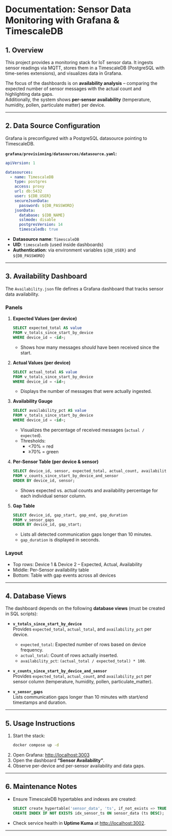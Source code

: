 #  Documentation: Sensor Data Monitoring with Grafana & TimescaleDB

## 1. Overview
This project provides a monitoring stack for IoT sensor data. It ingests sensor readings via MQTT, stores them in a TimescaleDB (PostgreSQL with time-series extensions), and visualizes data in Grafana.  

The focus of the dashboards is on **availability analysis** – comparing the expected number of sensor messages with the actual count and highlighting data gaps.  
Additionally, the system shows **per-sensor availability** (temperature, humidity, pollen, particulate matter) per device.

---

## 2. Data Source Configuration
Grafana is preconfigured with a PostgreSQL datasource pointing to TimescaleDB.

**`grafana/provisioning/datasources/datasource.yaml`:**

```yaml
apiVersion: 1

datasources:
  - name: TimescaleDB
    type: postgres
    access: proxy
    url: db:5432
    user: ${DB_USER}
    secureJsonData:
      password: ${DB_PASSWORD}
    jsonData:
      database: ${DB_NAME}
      sslmode: disable
      postgresVersion: 14
      timescaledb: true
```

- **Datasource name**: `TimescaleDB`  
- **UID**: `timescaledb` (used inside dashboards)  
- **Authentication**: via environment variables `${DB_USER}` and `${DB_PASSWORD}`

---

## 3. Availability Dashboard
The `Availability.json` file defines a Grafana dashboard that tracks sensor data availability.

### Panels
1. **Expected Values (per device)**  
   ```sql
   SELECT expected_total AS value 
   FROM v_totals_since_start_by_device 
   WHERE device_id = <id>;
   ```
   - Shows how many messages *should* have been received since the start.

2. **Actual Values (per device)**  
   ```sql
   SELECT actual_total AS value 
   FROM v_totals_since_start_by_device 
   WHERE device_id = <id>;
   ```
   - Displays the number of messages that were actually ingested.

3. **Availability Gauge**  
   ```sql
   SELECT availability_pct AS value 
   FROM v_totals_since_start_by_device 
   WHERE device_id = <id>;
   ```
   - Visualizes the percentage of received messages (`actual / expected`).  
   - Thresholds:  
     - <70% = red  
     - ≥70% = green  

4. **Per-Sensor Table (per device & sensor)**  
   ```sql
   SELECT device_id, sensor, expected_total, actual_count, availability_pct
   FROM v_counts_since_start_by_device_and_sensor
   ORDER BY device_id, sensor;
   ```
   - Shows expected vs. actual counts and availability percentage for each individual sensor column.  

5. **Gap Table**  
   ```sql
   SELECT device_id, gap_start, gap_end, gap_duration 
   FROM v_sensor_gaps 
   ORDER BY device_id, gap_start;
   ```
   - Lists all detected communication gaps longer than 10 minutes.  
   - `gap_duration` is displayed in seconds.

### Layout
- Top rows: Device 1 & Device 2 – Expected, Actual, Availability  
- Middle: Per-Sensor availability table  
- Bottom: Table with gap events across all devices  

---

## 4. Database Views
The dashboard depends on the following **database views** (must be created in SQL scripts):

- **`v_totals_since_start_by_device`**  
  Provides `expected_total`, `actual_total`, and `availability_pct` per device.  
  - `expected_total`: Expected number of rows based on device frequency.  
  - `actual_total`: Count of rows actually inserted.  
  - `availability_pct`: `(actual_total / expected_total) * 100`.

- **`v_counts_since_start_by_device_and_sensor`**  
  Provides `expected_total`, `actual_count`, and `availability_pct` per sensor column (temperature, humidity, pollen, particulate_matter).  

- **`v_sensor_gaps`**  
  Lists communication gaps longer than 10 minutes with start/end timestamps and duration.

---

## 5. Usage Instructions
1. Start the stack:
   ```bash
   docker compose up -d
   ```
2. Open Grafana: [http://localhost:3003](http://localhost:3003)  
3. Open the dashboard **“Sensor Availability”**.  
4. Observe per-device and per-sensor availability and data gaps.

---

## 6. Maintenance Notes
- Ensure TimescaleDB hypertables and indexes are created:
  ```sql
  SELECT create_hypertable('sensor_data', 'ts', if_not_exists => TRUE);
  CREATE INDEX IF NOT EXISTS idx_sensor_ts ON sensor_data (ts DESC);
  ```
- Check service health in **Uptime Kuma** at [http://localhost:3002](http://localhost:3002).

---
